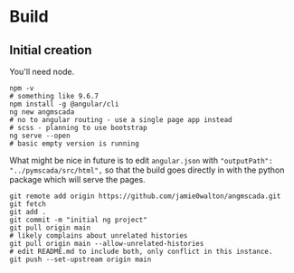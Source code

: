 # Build

## Initial creation

You'll need node.

```
npm -v
# something like 9.6.7
npm install -g @angular/cli
ng new angmscada
# no to angular routing - use a single page app instead
# scss - planning to use bootstrap
ng serve --open
# basic empty version is running
```

What might be nice in future is to edit ```angular.json``` with
```"outputPath": "../pymscada/src/html",``` so that the build goes
directly in with the python package which will serve the pages.

```
git remote add origin https://github.com/jamie0walton/angmscada.git
git fetch
git add .
git commit -m "initial ng project"
git pull origin main
# likely complains about unrelated histories
git pull origin main --allow-unrelated-histories
# edit README.md to include both, only conflict in this instance.
git push --set-upstream origin main
```
